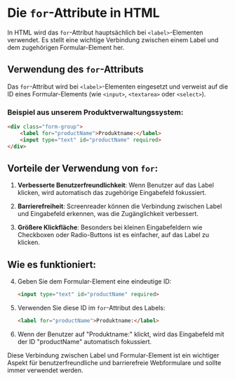# Die `for`-Attribute in HTML

In HTML wird das `for`-Attribut hauptsächlich bei `<label>`-Elementen verwendet. Es stellt eine wichtige Verbindung zwischen einem Label und dem zugehörigen Formular-Element her.

## Verwendung des `for`-Attributs

Das `for`-Attribut wird bei `<label>`-Elementen eingesetzt und verweist auf die ID eines Formular-Elements (wie `<input>`, `<textarea>` oder `<select>`).

### Beispiel aus unserem Produktverwaltungssystem:

```html
<div class="form-group">
    <label for="productName">Produktname:</label>
    <input type="text" id="productName" required>
</div>
```

## Vorteile der Verwendung von `for`:

1. **Verbesserte Benutzerfreundlichkeit**: Wenn Benutzer auf das Label klicken, wird automatisch das zugehörige Eingabefeld fokussiert.

2. **Barrierefreiheit**: Screenreader können die Verbindung zwischen Label und Eingabefeld erkennen, was die Zugänglichkeit verbessert.

3. **Größere Klickfläche**: Besonders bei kleinen Eingabefeldern wie Checkboxen oder Radio-Buttons ist es einfacher, auf das Label zu klicken.

## Wie es funktioniert:

4. Geben Sie dem Formular-Element eine eindeutige ID:
   ```html
   <input type="text" id="productName" required>
   ```

5. Verwenden Sie diese ID im `for`-Attribut des Labels:
   ```html
   <label for="productName">Produktname:</label>
   ```

6. Wenn der Benutzer auf "Produktname:" klickt, wird das Eingabefeld mit der ID "productName" automatisch fokussiert.

Diese Verbindung zwischen Label und Formular-Element ist ein wichtiger Aspekt für benutzerfreundliche und barrierefreie Webformulare und sollte immer verwendet werden.
